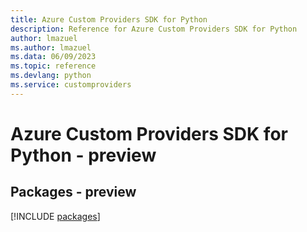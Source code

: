 ```yaml
---
title: Azure Custom Providers SDK for Python
description: Reference for Azure Custom Providers SDK for Python
author: lmazuel
ms.author: lmazuel
ms.data: 06/09/2023
ms.topic: reference
ms.devlang: python
ms.service: customproviders
---
```

# Azure Custom Providers SDK for Python - preview
## Packages - preview
[!INCLUDE [packages](custom-providers-index.md)]